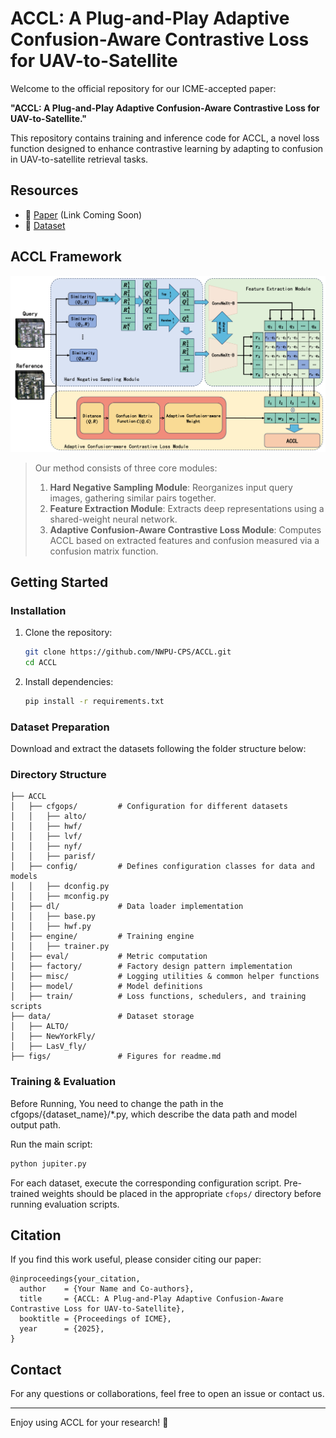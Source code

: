 # ACCL: A Plug-and-Play Adaptive Confusion-Aware Contrastive Loss for UAV-to-Satellite

Welcome to the official repository for our ICME-accepted paper:

**"ACCL: A Plug-and-Play Adaptive Confusion-Aware Contrastive Loss for UAV-to-Satellite."**

This repository contains training and inference code for ACCL, a novel loss function designed to enhance contrastive learning by adapting to confusion in UAV-to-satellite retrieval tasks.

## Resources
- 📄 [Paper](#) (Link Coming Soon)
- 📂 [Dataset](https://github.com/NWPU-CPS/ACCL-DataSet?tab=readme-ov-file)

## ACCL Framework

![ACCL Architecture](figs/fig2.png)

> Our method consists of three core modules:
> 1. **Hard Negative Sampling Module**: Reorganizes input query images, gathering similar pairs together.
> 2. **Feature Extraction Module**: Extracts deep representations using a shared-weight neural network.
> 3. **Adaptive Confusion-Aware Contrastive Loss Module**: Computes ACCL based on extracted features and confusion measured via a confusion matrix function.

## Getting Started

### Installation
1. Clone the repository:
   ```bash
   git clone https://github.com/NWPU-CPS/ACCL.git
   cd ACCL
   ```
2. Install dependencies:
   ```bash
   pip install -r requirements.txt
   ```

### Dataset Preparation
Download and extract the datasets following the folder structure below:

### Directory Structure
```
├── ACCL
│   ├── cfgops/         # Configuration for different datasets
│   │   ├── alto/
│   │   ├── hwf/
│   │   ├── lvf/
│   │   ├── nyf/
│   │   ├── parisf/
│   ├── config/         # Defines configuration classes for data and models
│   │   ├── dconfig.py
│   │   ├── mconfig.py
│   ├── dl/             # Data loader implementation
│   │   ├── base.py
│   │   ├── hwf.py
│   ├── engine/         # Training engine
│   │   ├── trainer.py
│   ├── eval/           # Metric computation
│   ├── factory/        # Factory design pattern implementation
│   ├── misc/           # Logging utilities & common helper functions
│   ├── model/          # Model definitions
│   ├── train/          # Loss functions, schedulers, and training scripts
├── data/               # Dataset storage
│   ├── ALTO/
│   ├── NewYorkFly/
│   ├── LasV_fly/
├── figs/               # Figures for readme.md
```

### Training & Evaluation

Before Running, You need to change the path in the cfgops/{dataset_name}/*.py, which describe the data path and model output path.

Run the main script:
```bash
python jupiter.py
```

For each dataset, execute the corresponding configuration script. Pre-trained weights should be placed in the appropriate `cfops/` directory before running evaluation scripts.

## Citation
If you find this work useful, please consider citing our paper:
```
@inproceedings{your_citation,
  author    = {Your Name and Co-authors},
  title     = {ACCL: A Plug-and-Play Adaptive Confusion-Aware Contrastive Loss for UAV-to-Satellite},
  booktitle = {Proceedings of ICME},
  year      = {2025},
}
```

## Contact
For any questions or collaborations, feel free to open an issue or contact us.

---
Enjoy using ACCL for your research! 🚀